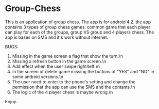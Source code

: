 # Group-Chess

This is an application of group chess.
The app is for android 4.2.
the app contains 3 types of group chess games: common game that each player can play for each of the groups, group VS group and 4 players chess.
The app is bases on SMS and it's work without internet.

BUGS:
1. Missing in the game screen a flag that show the turn.\n
2. Missing a refresh button in the game screen.\n
3. Add effect when the user swipe right/left.\n
4. In the screen of delete game missing the buttons of "YES" and "NO" in some android versions.\n
5. The user need to enter to the phone's setting and change the permission that the app can use the SMS and the contants.\n
6. The logic of the 4 player chess is maybe wrong.\n

Enjoy.
